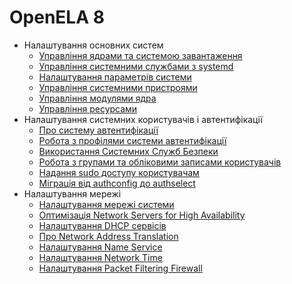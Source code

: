 <!--
SPDX-FileCopyrightText: 2023,2024 Oracle and/or its affiliates.
SPDX-License-Identifier: CC-BY-SA-4.0
-->

# OpenELA 8

- Налаштування основних систем
  - [Управління ядрами та системою завантаження](core/osmanage-WorkingWiththeGRUB2BootloaderandConfiguringBootServices.md#ol-bootconf)
  - [Управління системними службами з systemd](core/osmanage-WorkingWithSystemServices.md#ol-sysproc)
  - [Налаштування параметрів системи](core/osmanage-ConfiguringSystemSettings.md#ol-kernparm)
  - [Управління системними пристроями](core/osmanage-ManagingSystemDevices.md#ol-devices)
  - [Управління модулями ядра](core/osmanage-ManagingKernelModules.md#ol-modules)
  - [Управління ресурсами](core/osmanage-ManagingResources.md#osm-resources)
- Налаштування системних користувачів і автентифікації
  - [Про систему автентифікації](core/userauth-AboutSystemAuthentication.md#auth)
  - [Робота з профілями системи автентифікації](core/userauth-WorkingWithSystemAuthenticationProfiles.md#topic_f1c_4hk_zsb)
  - [Використання Системних Служб Безпеки](core/userauth-UsingtheSystemSecurityServicesDaemon.md#sssd-auth)
  - [Робота з групами та обліковими записами користувачів](core/userauth-WorkingWithUserandGroupAccounts.md#topic_qnx_hdx_1tb)
  - [Надання sudo доступу користувачам](core/userauth-GrantingsudoAccesstoUsers.md#s8-usgrconf)
  - [Міграція від authconfig до authselect](core/userauth-MigratingFromauthconfigtoauthselect.md#authselect-migrate)
- Налаштування мережі
  - [Налаштування мережі системи](network/network-ConfiguringtheSystemsNetwork.md#topic_syd_ypj_dtb)
  - [Оптимізація Network Servers for High Availability](network/network-OptimizingNetworkServersforHighAvailability.md#ol-ha-conf)
  - [Налаштування DHCP сервісів](network/network-ConfiguringDHCPServices.md#ol-netaddr)
  - [Про Network Address Translation](network/network-AboutNetworkAddressTranslation.md#ol-netaddr-nat)
  - [Налаштування Name Service](network/network-ConfiguringtheNameService.md#ol-namesvc)
  - [Налаштування Network Time](network/network-ConfiguringNetworkTime.md#ol-nettime)
  - [Налаштування Packet Filtering Firewall](network/firewall-ConfiguringaPacketFilteringFirewall.md#ol-firewall)
